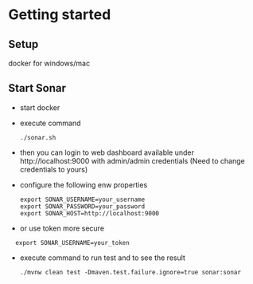 # Getting started

## Setup
docker for windows/mac

## Start Sonar

- start docker
- execute command
   ```
   ./sonar.sh
   ```
- then you can login to web dashboard available under http://localhost:9000 with admin/admin credentials (Need to change credentials to yours)
- configure the following enw properties

   ```
   export SONAR_USERNAME=your_username
   export SONAR_PASSWORD=your_password
   export SONAR_HOST=http://localhost:9000
   ```
  
-  or use token more secure 

```
  export SONAR_USERNAME=your_token
 ```

- execute command to run test and to see the result

   ```
   ./mvnw clean test -Dmaven.test.failure.ignore=true sonar:sonar
   ```



